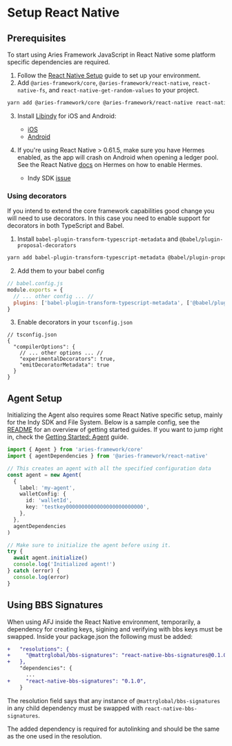 # Setup React Native

## Prerequisites

To start using Aries Framework JavaScript in React Native some platform specific dependencies are required.

1. Follow the [React Native Setup](https://reactnative.dev/docs/environment-setup) guide to set up your environment.
2. Add `@aries-framework/core`, `@aries-framework/react-native`, `react-native-fs`, and `react-native-get-random-values` to your project.

```bash
yarn add @aries-framework/core @aries-framework/react-native react-native-fs react-native-get-random-values
```

3. Install [Libindy](https://github.com/hyperledger/indy-sdk) for iOS and Android:

   - [iOS](../docs/libindy/ios.md)
   - [Android](../docs/libindy/android.md)

4. If you're using React Native > 0.61.5, make sure you have Hermes enabled, as the app will crash on Android when opening a ledger pool. See the React Native [docs](https://reactnative.dev/docs/hermes) on Hermes on how to enable Hermes.

   - Indy SDK [issue](https://github.com/hyperledger/indy-sdk/issues/2346#issuecomment-841000640)

### Using decorators

If you intend to extend the core framework capabilities good change you will need to use decorators. In this case you need to enable support for decorators in both TypeScript and Babel.

1. Install `babel-plugin-transform-typescript-metadata` and `@babel/plugin-proposal-decorators`

```sh
yarn add babel-plugin-transform-typescript-metadata @babel/plugin-proposal-decorators
```

2. Add them to your babel config

```js
// babel.config.js
module.exports = {
  // ... other config ... //
  plugins: ['babel-plugin-transform-typescript-metadata', ['@babel/plugin-proposal-decorators', { legacy: true }]],
}
```

3. Enable decorators in your `tsconfig.json`

```jsonc
// tsconfig.json
{
  "compilerOptions": {
    // ... other options ... //
    "experimentalDecorators": true,
    "emitDecoratorMetadata": true
  }
}
```

## Agent Setup

Initializing the Agent also requires some React Native specific setup, mainly for the Indy SDK and File System. Below is a sample config, see the [README](../README.md#getting-started) for an overview of getting started guides. If you want to jump right in, check the [Getting Started: Agent](./getting-started/0-agent.md) guide.

```ts
import { Agent } from 'aries-framework/core'
import { agentDependencies } from '@aries-framework/react-native'

// This creates an agent with all the specified configuration data
const agent = new Agent(
  {
    label: 'my-agent',
    walletConfig: {
      id: 'walletId',
      key: 'testkey0000000000000000000000000',
    },
  },
  agentDependencies
)

// Make sure to initialize the agent before using it.
try {
  await agent.initialize()
  console.log('Initialized agent!')
} catch (error) {
  console.log(error)
}
```

## Using BBS Signatures

When using AFJ inside the React Native environment, temporarily, a dependency for creating keys, sigining and verifying
with bbs keys must be swapped. Inside your package.json the following must be added:

```diff
+   "resolutions": {
+     "@mattrglobal/bbs-signatures": "react-native-bbs-signatures@0.1.0",
+   },
    "dependencies": {
      ...
+     "react-native-bbs-signatures": "0.1.0",
    }
```

The resolution field says that any instance of `@mattrglobal/bbs-signatures` in any child dependency must be swapped
with `react-native-bbs-signatures`.

The added dependency is required for autolinking and should be the same as the one used in the resolution.
